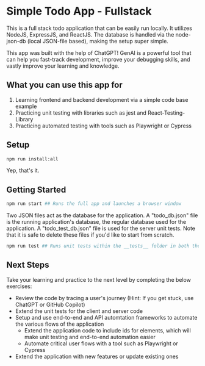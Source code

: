 # Simple Todo App - Fullstack

This is a full stack todo application that can be easily run locally. It utilizes NodeJS, ExpressJS, and ReactJS. The database is handled via the node-json-db (local JSON-file based), making the setup super simple.

This app was built with the help of ChatGPT! GenAI is a powerful tool that can help you fast-track development, improve your debugging skills, and vastly improve your learning and knowledge.

## What you can use this app for

1. Learning frontend and backend development via a simple code base example
2. Practicing unit testing with libraries such as jest and React-Testing-Library
3. Practicing automated testing with tools such as Playwright or Cypress

## Setup

```bash
npm run install:all
```

Yep, that's it.

## Getting Started

```bash
npm run start ## Runs the full app and launches a browser window
```

Two JSON files act as the database for the application. A "todo_db.json" file is the running application's database, the regular database used for the application. A "todo_test_db.json" file is used for the server unit tests. Note that it is safe to delete these files if you'd like to start from scratch.

```bash
npm run test ## Runs unit tests within the __tests__ folder in both the client & server repos
```

## Next Steps

Take your learning and practice to the next level by completing the below exercises:

- Review the code by tracing a user's journey (Hint: If you get stuck, use ChatGPT or GitHub Copilot)
- Extend the unit tests for the client and server code
- Setup and use end-to-end and API automtation frameworks to automate the various flows of the application 
    - Extend the application code to include ids for elements, which will make unit testing and end-to-end automation easier
    - Automate critical user flows with a tool such as Playwright or Cypress
- Extend the application with new features or update existing ones